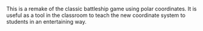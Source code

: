 This is a remake of the classic battleship game using polar coordinates. It is useful as a tool in the classroom to teach the new coordinate system to students in an entertaining way.
